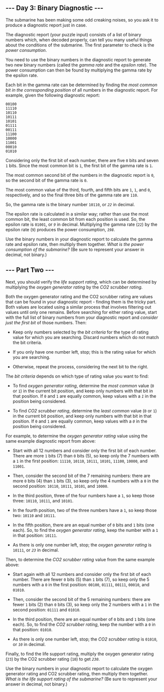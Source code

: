 ## --- Day 3: Binary Diagnostic --- ##

The submarine has been making some odd creaking noises, so you ask it
to produce a diagnostic report just in case.

The diagnostic report (your puzzle input) consists of a list of binary
numbers which, when decoded properly, can tell you many useful things
about the conditions of the submarine. The first parameter to check is
the *power consumption*.

You need to use the binary numbers in the diagnostic report to generate
two new binary numbers (called the *gamma rate* and the *epsilon rate*).
The power consumption can then be found by multiplying the gamma rate
by the epsilon rate.

Each bit in the gamma rate can be determined by finding the *most
common bit in the corresponding position* of all numbers in the
diagnostic report. For example, given the following diagnostic report:

    00100
    11110
    10110
    10111
    10101
    01111
    00111
    11100
    10000
    11001
    00010
    01010

Considering only the first bit of each number, there are five `0` bits
and seven `1` bits. Since the most common bit is `1`, the first bit of
the gamma rate is `1`.

The most common second bit of the numbers in the diagnostic report is `0`,
so the second bit of the gamma rate is `0`.

The most common value of the third, fourth, and fifth bits are `1`, `1`,
and `0`, respectively, and so the final three bits of the gamma rate
are `110`.

So, the gamma rate is the binary number `10110`, or *`22`* in decimal.

The epsilon rate is calculated in a similar way; rather than use the
most common bit, the least common bit from each position is used. So,
the epsilon rate is `01001`, or *`9`* in decimal. Multiplying the gamma
rate (`22`) by the epsilon rate (`9`) produces the power consumption, *`198`*.

Use the binary numbers in your diagnostic report to calculate the gamma
rate and epsilon rate, then multiply them together. *What is the power
consumption of the submarine?* (Be sure to represent your answer in
decimal, not binary.)

## --- Part Two --- ##

Next, you should verify the *life support rating*, which can be
determined by multiplying the *oxygen generator rating* by the *CO2
scrubber rating*.

Both the oxygen generator rating and the CO2 scrubber rating are values
that can be found in your diagnostic report - finding them is the
tricky part. Both values are located using a similar process that
involves filtering out values until only one remains. Before searching
for either rating value, start with the full list of binary numbers
from your diagnostic report and *consider just the first bit* of those
numbers. Then:

  * Keep only numbers selected by the *bit criteria* for the type of
    rating value for which you are searching. Discard numbers which do
    not match the bit criteria.

  * If you only have one number left, stop; this is the rating value
    for which you are searching.

  * Otherwise, repeat the process, considering the next bit to the
    right.

The *bit criteria* depends on which type of rating value you want to
find:

  * To find *oxygen generator rating*, determine the *most common*
    value (`0` or `1`) in the current bit position, and keep only
    numbers with that bit in that position. If `0` and `1` are equally
    common, keep values with a *`1`* in the position being considered.

  * To find *CO2 scrubber rating*, determine the *least common* value (`0`
    or `1`) in the current bit position, and keep only numbers with
    that bit in that position. If `0` and `1` are equally common, keep
    values with a *`0`* in the position being considered.

For example, to determine the *oxygen generator rating* value using the
same example diagnostic report from above:

  * Start with all 12 numbers and consider only the first bit of each
    number. There are more `1` bits (7) than `0` bits (5), so keep only
    the 7 numbers with a `1` in the first position: `11110`, `10110`, `10111`,
    `10101`, `11100`, `10000`, and `11001`.

  * Then, consider the second bit of the 7 remaining numbers: there are
    more `0` bits (4) than `1` bits (3), so keep only the 4 numbers
    with a `0` in the second position: `10110`, `10111`, `10101`, and `10000`.

  * In the third position, three of the four numbers have a `1`, so
    keep those three: `10110`, `10111`, and `10101`.

  * In the fourth position, two of the three numbers have a `1`, so
    keep those two: `10110` and `10111`.

  * In the fifth position, there are an equal number of `0` bits and `1`
    bits (one each). So, to find the *oxygen generator rating*, keep
    the number with a `1` in that position: `10111`.

  * As there is only one number left, stop; the *oxygen generator
    rating* is `10111`, or *`23`* in decimal.

Then, to determine the *CO2 scrubber rating* value from the same
example above:

  * Start again with all 12 numbers and consider only the first bit of
    each number. There are fewer `0` bits (5) than `1` bits (7), so
    keep only the 5 numbers with a `0` in the first position: `00100`,
    `01111`, `00111`, `00010`, and `01010`.

  * Then, consider the second bit of the 5 remaining numbers: there are
    fewer `1` bits (2) than `0` bits (3), so keep only the 2 numbers
    with a `1` in the second position: `01111` and `01010`.

  * In the third position, there are an equal number of `0` bits and `1`
    bits (one each). So, to find the *CO2 scrubber rating*, keep the
    number with a `0` in that position: `01010`.

  * As there is only one number left, stop; the *CO2 scrubber rating*
    is `01010`, or *`10`* in decimal.

Finally, to find the life support rating, multiply the oxygen generator
rating (`23`) by the CO2 scrubber rating (`10`) to get *`230`*.

Use the binary numbers in your diagnostic report to calculate the
oxygen generator rating and CO2 scrubber rating, then multiply them
together. *What is the life support rating of the submarine?* (Be sure
to represent your answer in decimal, not binary.)
